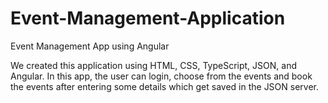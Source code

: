 # Event-Management-Application
Event Management App using Angular

We created this application using HTML, CSS, TypeScript, JSON, and Angular. In this app, the user can login, choose from the events and book the events after entering some details which get saved in the JSON server.
